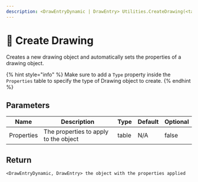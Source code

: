 ```yaml
---
description: <DrawEntryDynamic | DrawEntry> Utilities.CreateDrawing(<table> Properties)
---
```


# 🔨 Create Drawing

Creates a new drawing object and automatically sets the properties of a drawing object.

{% hint style="info" %}
Make sure to add a `Type` property inside the `Properties` table to specify the type of Drawing object to create.
{% endhint %}

## Parameters

<table><thead><tr><th>Name</th><th>Description</th><th>Type</th><th>Default</th><th data-type="checkbox">Optional</th></tr></thead><tbody><tr><td>Properties</td><td>The properties to apply to the object</td><td>table</td><td>N/A</td><td>false</td></tr></tbody></table>

## Return

`<DrawEntryDynamic, DrawEntry> the object with the properties applied`
